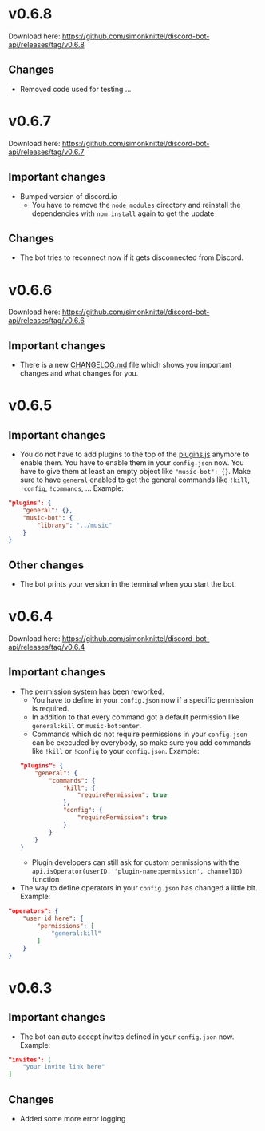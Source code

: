 v0.6.8
===
Download here: https://github.com/simonknittel/discord-bot-api/releases/tag/v0.6.8

Changes
---
* Removed code used for testing ...

v0.6.7
===
Download here: https://github.com/simonknittel/discord-bot-api/releases/tag/v0.6.7

Important changes
---
* Bumped version of discord.io
    + You have to remove the `node_modules` directory and reinstall the dependencies with `npm install` again to get the update

Changes
---
* The bot tries to reconnect now if it gets disconnected from Discord.

v0.6.6
===
Download here: https://github.com/simonknittel/discord-bot-api/releases/tag/v0.6.6

Important changes
---
* There is a new [CHANGELOG.md](./CHANGELOG.md) file which shows you important changes and what changes for you.

v0.6.5
===

Important changes
---

* You do not have to add plugins to the top of the [plugins.js](./_modules/plugin.js) anymore to enable them. You have to enable them in your `config.json` now. You have to give them at least an empty object like `"music-bot": {}`. Make sure to have `general` enabled to get the general commands like `!kill`, `!config`, `!commands`, ... Example:

```json
"plugins": {
    "general": {},
    "music-bot": {
        "library": "../music"
    }
}
```

Other changes
---
* The bot prints your version in the terminal when you start the bot.

v0.6.4
===
Download here: https://github.com/simonknittel/discord-bot-api/releases/tag/v0.6.4

Important changes
---
* The permission system has been reworked.
    + You have to define in your `config.json` now if a specific permission is required.
    + In addition to that every command got a default permission like `general:kill` or `music-bot:enter`.
    + Commands which do not require permissions in your `config.json` can be execuded by everybody, so make sure you add commands like `!kill` or `!config` to your `config.json`. Example:
    ```json
    "plugins": {
        "general": {
            "commands": {
                "kill": {
                    "requirePermission": true
                },
                "config": {
                    "requirePermission": true
                }
            }
        }
    }
    ```
    + Plugin developers can still ask for custom permissions with the `api.isOperator(userID, 'plugin-name:permission', channelID)` function
* The way to define operators in your `config.json` has changed a little bit. Example:
```json
"operators": {
    "user id here": {
        "permissions": [
            "general:kill"
        ]
    }
}
```

v0.6.3
===

Important changes
---
* The bot can auto accept invites defined in your `config.json` now. Example:
```json
"invites": [
    "your invite link here"
]
```

Changes
---
* Added some more error logging
